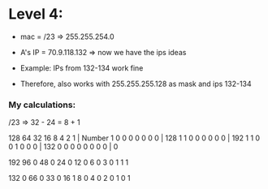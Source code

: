 # Level 4:

- mac = /23 => 255.255.254.0
- A's IP = 70.9.118.132 => now we have the ips ideas
- Example: IPs from 132-134 work fine

- Therefore, also works with 255.255.255.128 as mask and ips 132-134

### My calculations:

/23 => 32 - 24 = 8 + 1


128    64    32    16    8    4    2    1    |  Number
  1     0     0     0    0    0    0    0    |    128
  1     1     0     0    0    0    0    0    |    192
  1     1     0     0    1    0    0    0    |    132
  0     0     0     0    0    0    0    0    |    0


192
96 0
48 0
24 0
12 0
6 0
3 0
1 1
1

132 0
66 0
33 0
16 1
8 0
4 0
2 0
1 0
1



